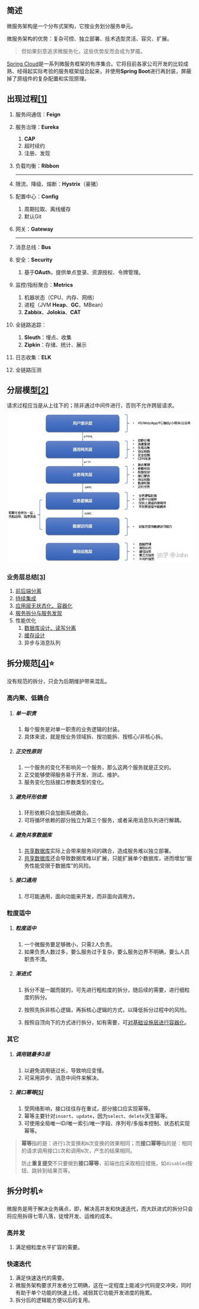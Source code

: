 ## 简述

微服务架构是一个分布式架构，它按业务划分服务单元。

微服务架构的优势：复杂可控、独立部署、技术选型灵活、容灾、扩展。

> 但如果刻意追求微服务化，这些优势反而会成为梦魇。

[Spring Cloud](https://spring.io/projects/spring-cloud)是一系列微服务框架的有序集合。它将目前各家公司开发的比较成熟、经得起实际考验的服务框架组合起来，并使用**Spring Boot**进行再封装，屏蔽掉了原组件的复杂配置和实现原理。



## 出现过程[[1]](https://www.zhihu.com/question/451313635/answer/1849701932)

1. 服务间通信：**Feign**

2. 服务治理：**Eureka**
   1. **CAP**
   2. 超时续约
   3. 注册、发现

3. 负载均衡：**Ribbon**

   ------

4. 限流、降级、熔断：**Hystrix**（豪猪）

5. 配置中心：**Config**
   1. 周期拉取、离线缓存
   2. 默认Git

6. 网关：**Gateway**

   --------------------------------------------------

7. 消息总线：**Bus**

8. 安全：**Security**

   1. 基于**OAuth**，提供单点登录、资源授权、令牌管理。

9. 监控/指标聚合：**Metrics**

   1. 机器状态（CPU、内存、网络）
   2. 进程（JVM **Heap**、**GC**，MBean）
   3. **Zabbix**、**Jolokia**、**CAT**

10. 全链路追踪：

    1. **Sleuth**：埋点、收集
    2. **Zipkin**：存储、统计、展示

11. 日志收集：**ELK**

12. 全链路压测



## 分层模型[[2]](https://zhuanlan.zhihu.com/p/333384719)

请求过程应当是从上往下的；除非通过中间件进行，否则不允许跨层请求。

![](../images/6/micro_service_level_model.jpg)

### 业务层总结[[3]](https://www.infoq.cn/article/nd0rofaup0wtlvlqarbu)

1. [前后端分离](https://mp.weixin.qq.com/s?__biz=MzI1NzYzODk4OQ==&mid=2247484791&idx=1&sn=4cb4fb04b481c3aee8a882934c8d925f&chksm=ea151255dd629b43c6383d912234ae0d53fad34e354fdf985a6461aa2774deaf313a234d64fb&scene=21#wechat_redirect)
2. [持续集成](https://mp.weixin.qq.com/s?__biz=MzI1NzYzODk4OQ==&mid=2247484778&idx=1&sn=f3a29677d7030370fdd9b8931a0449d0&chksm=ea151248dd629b5e1439bc4fa84411cdb5444d0bf0e8c09267a868fcb18f78602482dea51107&scene=21#wechat_redirect)
3. [应用层无状态化、容器化](https://mp.weixin.qq.com/s?__biz=MzI1NzYzODk4OQ==&mid=2247484852&idx=1&sn=bf08e717f6d0b4dde432109753c00f36&chksm=ea151296dd629b80fbf9d623b7fa7c8c063b9bfab74913ca3e7e7eb3daf0bfa331e7125678de&scene=21#wechat_redirect)
4. [服务拆分与服务发现](https://mp.weixin.qq.com/s?__biz=MzI1NzYzODk4OQ==&mid=2247484821&idx=1&sn=1d73b718ddb6bcbdd28a7fa98d7dcda0&chksm=ea1512b7dd629ba12412b22a213f281638b2e21161938fbb82c176a2b8a869753afa46a841f6&scene=21#wechat_redirect)
5. 性能优化
   1. [数据库设计、读写分离](https://mp.weixin.qq.com/s?__biz=MzI1NzYzODk4OQ==&mid=2247484821&idx=1&sn=1d73b718ddb6bcbdd28a7fa98d7dcda0&chksm=ea1512b7dd629ba12412b22a213f281638b2e21161938fbb82c176a2b8a869753afa46a841f6&scene=21#wechat_redirect)
   2. [缓存设计](https://mp.weixin.qq.com/s?__biz=MzI1NzYzODk4OQ==&mid=2247484868&idx=1&sn=5e6a6960557e373b4e21afa05f9a49ab&chksm=ea1512e6dd629bf0e53545da90b761965033ed1447db0a4d22d5c6a70b4c4364ef443c5aa3e7&scene=21#wechat_redirect)
   3. 异步与消息队列



## 拆分规范[[4]](https://zhuanlan.zhihu.com/p/333393446)⭐

没有规范的拆分，只会为后期维护带来混乱。

### 高内聚、低耦合

1. ##### 单一职责

   1. 每个服务是对单一职责的业务逻辑的封装。
   2. 具体来说，就是按业务领域拆、按功能拆、按核心/非核心拆。

2. ##### 正交性原则

   1. 一个服务的变化不影响另一个服务，那么这两个服务就是正交的。
   2. 正交能够使得服务易于开发、测试、维护。
   3. 服务变化包括接口参数类型的变化。

3. ##### 避免环形依赖

   1. 环形依赖只会加剧系统耦合。
   2. 可将循环依赖的部分独立为第三个服务，或者采用消息队列进行解耦。

4. ##### 避免共享数据库

   1. <u>共享数据库</u>实际上会带来服务间的耦合，造成服务难以独立部署。
   2. <u>共享数据库</u>还会导致数据库难以扩展，只能扩展单个数据库，进而增加“服务性能受限于数据库”的风险。

5. ##### 接口通用

   1. 尽可能通用，面向功能来开发，而非面向调用方。

### 粒度适中

1. ##### 粒度适中

   1. 一个微服务要足够微小，只需2人负责。
   2. 如果负责人数过多，要么服务过于复杂，要么服务边界不明确，要么人员职责不清。

2. ##### 渐进式

   1. 拆分不是一蹴而就的，可先进行粗粒度的拆分，随后续的需要，进行细粒度的拆分。
   
   2. 按照先拆非核心逻辑，再拆核心逻辑的方式，以降低拆分过程中的风险。
   
   3. 按照自顶向下的方式进行拆分，如有需要，可[对基础设施层进行容器化](https://mp.weixin.qq.com/s/3QtukcDRvyuzIaGpYs7pGg)。

### 其它

1. ##### 调用链最多3层

   1. 以避免调用链过长，导致响应变慢。
   2. 可采用异步、消息中间件来解决。

2. ##### 接口幂等[[5]](https://www.cnblogs.com/54chensongxia/p/12598944.html)

   1. 受网络影响，接口往往存在重试，部分接口应实现幂等。
   2. 幂等主要针对`insert`、`update`，因为`select`、`delete`天生幂等。
   3. 可使用全局唯一ID/唯一索引/唯一字段、序列号/多版本控制、状态机实现幂等。

> **幂等**指的是：进行`1`次变换和`N`次变换的效果相同；而**接口幂等**指的是：相同的请求调用接口`1`次和调用`N`次，产生的结果相同。
>
> 防止**重复提交**不只要做到**接口幂等**，前端也应采取相应措施，如`disabled`按钮、跳转到结果页等。



## 拆分时机⭐

微服务是用于解决业务痛点，即，解决高并发和快速迭代，而大跃进式的拆分只会将应用拆得七零八落，徒增开发、运维的成本。

### 高并发

1. 满足细粒度水平扩容的需要。

### 快速迭代

1. 满足快速迭代的需要。
2. 微服务架构要求开发者分工明确，这在一定程度上能减少代码提交冲突，同时有助于单个功能的快速上线，减弱其它功能开发进度的拖累。
3. 拆分后的逻辑能方便以后的复用。

